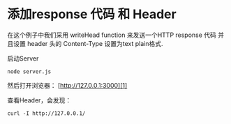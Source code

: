 # 添加response 代码 和 Header

在这个例子中我们采用 writeHead function 来发送一个HTTP response 代码
并且设置 header 头的 Content-Type 设置为text plain格式. 

启动Server

    node server.js

然后打开浏览器： [http://127.0.0.1:3000][1]

查看Header，会发现：

    curl -I http://127.0.0.1/

[1]: http://127.0.0.1:3000
